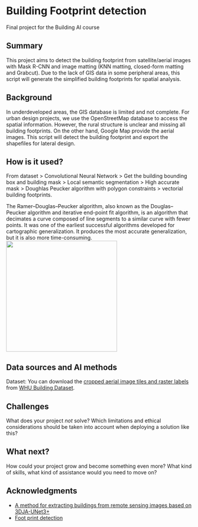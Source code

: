 # Building Footprint detection
Final project for the Building AI course

## Summary
This project aims to detect the building footprint from satellite/aerial images with Mask R-CNN and image matting (KNN matting, closed-form matting and Grabcut). Due to the lack of GIS data in some peripheral areas, this script will generate the simplified building footprints for spatial analysis.

## Background
In underdeveloped areas, the GIS database is limited and not complete. For urban design projects, we use the OpenStreetMap database to access the spatial information. However, the rural structure is unclear and missing all building footprints. On the other hand, Google Map provide the aerial images. This script will detect the building footprint and export the shapefiles for lateral design. 

## How is it used?

From dataset > Convolutional Neural Network > Get the building bounding box and building mask > Local semantic segmentation > High accurate mask > Doughlas Peucker algorithm with polygon constraints > vectorial building footprints.

The Ramer–Douglas–Peucker algorithm, also known as the Douglas–Peucker algorithm and iterative end-point fit algorithm, is an algorithm that decimates a curve composed of line segments to a similar curve with fewer points. It was one of the earliest successful algorithms developed for cartographic generalization. It produces the most accurate generalization, but it is also more time-consuming.
<img src="https://upload.wikimedia.org/wikipedia/commons/3/30/Douglas-Peucker_animated.gif" width="300">

## Data sources and AI methods
Dataset:
You can download the [cropped aerial image tiles and raster labels](https://study.rsgis.whu.edu.cn/pages/download/3.%20The%20cropped%20aerial%20image%20tiles%20and%20raster%20labels.zip) from [WHU Building Dataset](https://study.rsgis.whu.edu.cn/pages/download/building_dataset.html).

## Challenges

What does your project _not_ solve? Which limitations and ethical considerations should be taken into account when deploying a solution like this?

## What next?

How could your project grow and become something even more? What kind of skills, what kind of assistance would you  need to move on? 


## Acknowledgments
* [A method for extracting buildings from remote sensing images based on 3DJA-UNet3+](https://www.nature.com/articles/s41598-024-70019-z)
* [Foot print detection](https://github.com/chenzhaiyu/footprint-detection)
